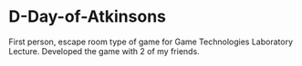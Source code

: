 # D-Day-of-Atkinsons
First person, escape room type of game for Game Technologies Laboratory Lecture. Developed the game with 2 of my friends. 
